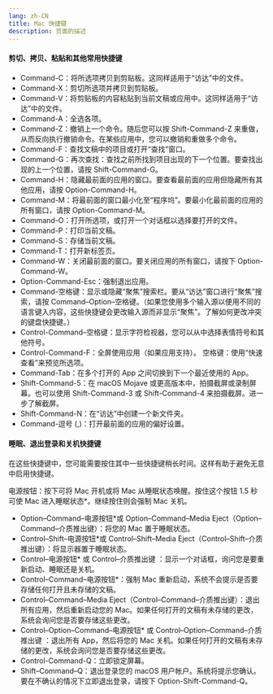 ```yaml
---
lang: zh-CN
title: Mac 快捷键
description: 页面的描述
---
```


#### 剪切、拷贝、粘贴和其他常用快捷键

- Command-C：将所选项拷贝到剪贴板。这同样适用于“访达”中的文件。
- Command-X：剪切所选项并拷贝到剪贴板。
- Command-V：将剪贴板的内容粘贴到当前文稿或应用中。这同样适用于“访达”中的文件。
- Command-A：全选各项。
- Command-Z：撤销上一个命令。随后您可以按 Shift-Command-Z 来重做，从而反向执行撤销命令。在某些应用中，您可以撤销和重做多个命令。
- Command-F：查找文稿中的项目或打开“查找”窗口。
- Command-G：再次查找：查找之前所找到项目出现的下一个位置。要查找出现的上一个位置，请按 Shift-Command-G。
- Command-H：隐藏最前面的应用的窗口。要查看最前面的应用但隐藏所有其他应用，请按 Option-Command-H。
- Command-M：将最前面的窗口最小化至“程序坞”。要最小化最前面的应用的所有窗口，请按 Option-Command-M。
- Command-O：打开所选项，或打开一个对话框以选择要打开的文件。
- Command-P：打印当前文稿。
- Command-S：存储当前文稿。
- Command-T：打开新标签页。
- Command-W：关闭最前面的窗口。要关闭应用的所有窗口，请按下 Option-Command-W。
- Option-Command-Esc：强制退出应用。
- Command-空格键：显示或隐藏“聚焦”搜索栏。要从“访达”窗口进行“聚焦”搜索，请按 Command–Option–空格键。（如果您使用多个输入源以便用不同的语言键入内容，这些快捷键会更改输入源而非显示“聚焦”。了解如何更改冲突的键盘快捷键。）
- Control-Command–空格键：显示字符检视器，您可以从中选择表情符号和其他符号。
- Control-Command-F：全屏使用应用（如果应用支持）。
空格键：使用“快速查看”来预览所选项。
- Command-Tab：在多个打开的 App 之间切换到下一个最近使用的 App。
- Shift-Command-5：在 macOS Mojave 或更高版本中，拍摄截屏或录制屏幕。也可以使用 Shift-Command-3 或 Shift-Command-4 来拍摄截屏。进一步了解截屏。
- Shift-Command-N：在“访达”中创建一个新文件夹。
- Command-逗号 (,)：打开最前面的应用的偏好设置。
####  睡眠、退出登录和关机快捷键
在这些快捷键中，您可能需要按住其中一些快捷键稍长时间。这样有助于避免无意中启用快捷键。

电源按钮：按下可将 Mac 开机或将 Mac 从睡眠状态唤醒。按住这个按钮 1.5 秒可使 Mac 进入睡眠状态*。继续按住则会强制 Mac 关机。
- Option–Command–电源按钮*或 Option–Command–Media Eject（Option–Command–介质推出键）：将您的 Mac 置于睡眠状态。
- Control–Shift–电源按钮*或 Control–Shift–Media Eject（Control–Shift–介质推出键）：将显示器置于睡眠状态。
- Control–电源按钮* 或 Control–介质推出键 ：显示一个对话框，询问您是要重新启动、睡眠还是关机。
- Control–Command–电源按钮*：强制 Mac 重新启动，系统不会提示是否要存储任何打开且未存储的文稿。
- Control–Command–Media Eject（Control–Command–介质推出键）：退出所有应用，然后重新启动您的 Mac。如果任何打开的文稿有未存储的更改，系统会询问您是否要存储这些更改。
- Control–Option–Command–电源按钮* 或 Control–Option–Command–介质推出键 ：退出所有 App，然后将您的 Mac 关机。如果任何打开的文稿有未存储的更改，系统会询问您是否要存储这些更改。
- Control-Command-Q：立即锁定屏幕。
- Shift–Command–Q：退出登录您的 macOS 用户帐户。系统将提示您确认。要在不确认的情况下立即退出登录，请按下 Option-Shift-Command-Q。